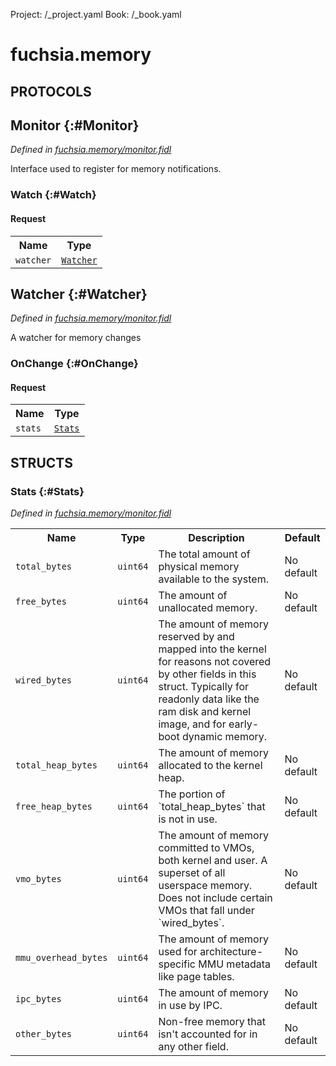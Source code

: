 Project: /_project.yaml
Book: /_book.yaml

# fuchsia.memory


## **PROTOCOLS**

## Monitor {:#Monitor}
*Defined in [fuchsia.memory/monitor.fidl](https://fuchsia.googlesource.com/fuchsia/+/master/sdk/fidl/fuchsia.memory/monitor.fidl#8)*

 Interface used to register for memory notifications.

### Watch {:#Watch}


#### Request
<table>
    <tr><th>Name</th><th>Type</th></tr>
    <tr>
            <td><code>watcher</code></td>
            <td>
                <code><a class='link' href='#Watcher'>Watcher</a></code>
            </td>
        </tr></table>



## Watcher {:#Watcher}
*Defined in [fuchsia.memory/monitor.fidl](https://fuchsia.googlesource.com/fuchsia/+/master/sdk/fidl/fuchsia.memory/monitor.fidl#47)*

 A watcher for memory changes

### OnChange {:#OnChange}


#### Request
<table>
    <tr><th>Name</th><th>Type</th></tr>
    <tr>
            <td><code>stats</code></td>
            <td>
                <code><a class='link' href='#Stats'>Stats</a></code>
            </td>
        </tr></table>





## **STRUCTS**

### Stats {:#Stats}
*Defined in [fuchsia.memory/monitor.fidl](https://fuchsia.googlesource.com/fuchsia/+/master/sdk/fidl/fuchsia.memory/monitor.fidl#12)*





<table>
    <tr><th>Name</th><th>Type</th><th>Description</th><th>Default</th></tr><tr>
            <td><code>total_bytes</code></td>
            <td>
                <code>uint64</code>
            </td>
            <td> The total amount of physical memory available to the system.
</td>
            <td>No default</td>
        </tr><tr>
            <td><code>free_bytes</code></td>
            <td>
                <code>uint64</code>
            </td>
            <td> The amount of unallocated memory.
</td>
            <td>No default</td>
        </tr><tr>
            <td><code>wired_bytes</code></td>
            <td>
                <code>uint64</code>
            </td>
            <td> The amount of memory reserved by and mapped into the kernel for reasons
 not covered by other fields in this struct. Typically for readonly data
 like the ram disk and kernel image, and for early-boot dynamic memory.
</td>
            <td>No default</td>
        </tr><tr>
            <td><code>total_heap_bytes</code></td>
            <td>
                <code>uint64</code>
            </td>
            <td> The amount of memory allocated to the kernel heap.
</td>
            <td>No default</td>
        </tr><tr>
            <td><code>free_heap_bytes</code></td>
            <td>
                <code>uint64</code>
            </td>
            <td> The portion of `total_heap_bytes` that is not in use.
</td>
            <td>No default</td>
        </tr><tr>
            <td><code>vmo_bytes</code></td>
            <td>
                <code>uint64</code>
            </td>
            <td> The amount of memory committed to VMOs, both kernel and user.
 A superset of all userspace memory.
 Does not include certain VMOs that fall under `wired_bytes`.
</td>
            <td>No default</td>
        </tr><tr>
            <td><code>mmu_overhead_bytes</code></td>
            <td>
                <code>uint64</code>
            </td>
            <td> The amount of memory used for architecture-specific MMU metadata
 like page tables.
</td>
            <td>No default</td>
        </tr><tr>
            <td><code>ipc_bytes</code></td>
            <td>
                <code>uint64</code>
            </td>
            <td> The amount of memory in use by IPC.
</td>
            <td>No default</td>
        </tr><tr>
            <td><code>other_bytes</code></td>
            <td>
                <code>uint64</code>
            </td>
            <td> Non-free memory that isn't accounted for in any other field.
</td>
            <td>No default</td>
        </tr>
</table>













